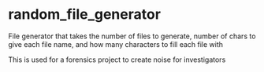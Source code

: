 # random_file_generator
File generator that takes the number of files to generate, number of chars to give each file name, and how many characters to fill each file with

This is used for a forensics project to create noise for investigators 
